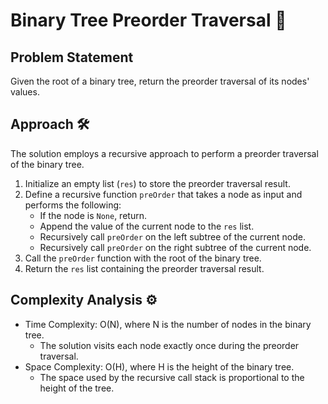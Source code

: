 # Binary Tree Preorder Traversal 🌳

## Problem Statement

Given the root of a binary tree, return the preorder traversal of its nodes' values.

## Approach 🛠️

The solution employs a recursive approach to perform a preorder traversal of the binary tree.

1. Initialize an empty list (`res`) to store the preorder traversal result.
2. Define a recursive function `preOrder` that takes a node as input and performs the following:
   - If the node is `None`, return.
   - Append the value of the current node to the `res` list.
   - Recursively call `preOrder` on the left subtree of the current node.
   - Recursively call `preOrder` on the right subtree of the current node.
3. Call the `preOrder` function with the root of the binary tree.
4. Return the `res` list containing the preorder traversal result.

## Complexity Analysis ⚙️

- Time Complexity: O(N), where N is the number of nodes in the binary tree.
  - The solution visits each node exactly once during the preorder traversal.
- Space Complexity: O(H), where H is the height of the binary tree.
  - The space used by the recursive call stack is proportional to the height of the tree.
